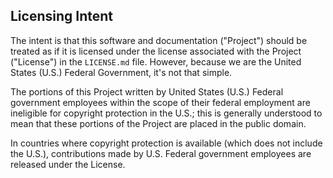 ## Licensing Intent 

The intent is that this software and documentation ("Project") should be treated as if it is licensed under the license associated with the Project ("License") in the `LICENSE.md` file. However, because we are the United States (U.S.) Federal Government, it's not that simple.

The portions of this Project written by United States (U.S.) Federal government employees within the scope of their federal employment are ineligible for copyright protection in the U.S.; this is generally understood to mean that these portions of the Project are placed in the public domain.

In countries where copyright protection is available (which does not include the U.S.), contributions made by U.S. Federal government employees are released under the License.
